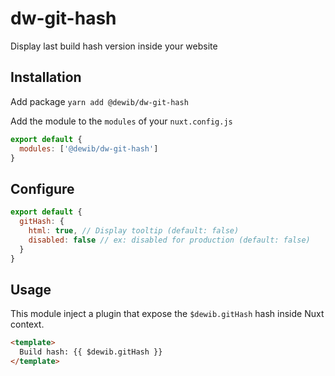 # dw-git-hash
Display last build hash version inside your website

## Installation

Add package `yarn add @dewib/dw-git-hash`

Add the module to the `modules` of your `nuxt.config.js`

```js
export default {
  modules: ['@dewib/dw-git-hash']
}
```

## Configure

```js
export default {
  gitHash: {
    html: true, // Display tooltip (default: false)
    disabled: false // ex: disabled for production (default: false)
  }
}
```

## Usage 
This module inject a plugin that expose the `$dewib.gitHash` hash inside Nuxt context.

```html
<template>
  Build hash: {{ $dewib.gitHash }}
</template>
```

